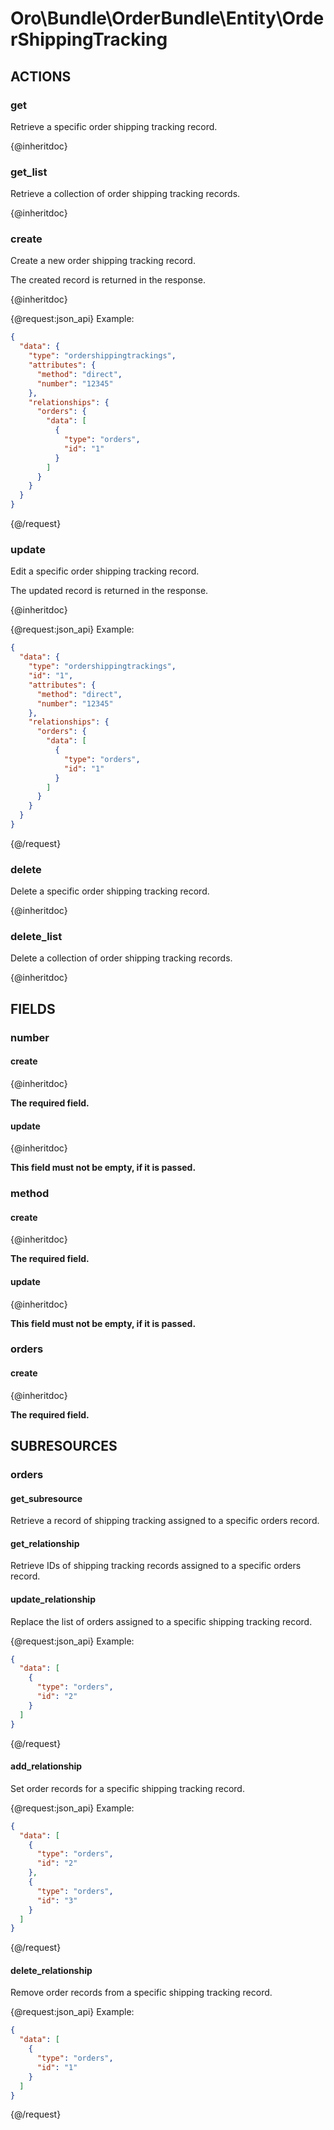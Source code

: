 # Oro\Bundle\OrderBundle\Entity\OrderShippingTracking

## ACTIONS

### get

Retrieve a specific order shipping tracking record.

{@inheritdoc}

### get_list

Retrieve a collection of order shipping tracking records.

{@inheritdoc}

### create

Create a new order shipping tracking record.

The created record is returned in the response.

{@inheritdoc}

{@request:json_api}
Example:

```JSON
{
  "data": {
    "type": "ordershippingtrackings",
    "attributes": {
      "method": "direct",
      "number": "12345"
    },
    "relationships": {
      "orders": {
        "data": [
          {
            "type": "orders",
            "id": "1"
          }
        ]
      }
    }
  }
}
```
{@/request}

### update

Edit a specific order shipping tracking record.

The updated record is returned in the response.

{@inheritdoc}

{@request:json_api}
Example:

```JSON
{
  "data": {
    "type": "ordershippingtrackings",
    "id": "1",
    "attributes": {
      "method": "direct",
      "number": "12345"
    },
    "relationships": {
      "orders": {
        "data": [
          {
            "type": "orders",
            "id": "1"
          }
        ]
      }
    }
  }
}
```
{@/request}

### delete

Delete a specific order shipping tracking record.

{@inheritdoc}

### delete_list

Delete a collection of order shipping tracking records.

{@inheritdoc}

## FIELDS

### number

#### create

{@inheritdoc}

**The required field.**

#### update

{@inheritdoc}

**This field must not be empty, if it is passed.**

### method

#### create

{@inheritdoc}

**The required field.**

#### update

{@inheritdoc}

**This field must not be empty, if it is passed.**

### orders

#### create

{@inheritdoc}

**The required field.**

## SUBRESOURCES

### orders

#### get_subresource

Retrieve a record of shipping tracking assigned to a specific orders record.

#### get_relationship

Retrieve IDs of shipping tracking records assigned to a specific orders record.

#### update_relationship

Replace the list of orders assigned to a specific shipping tracking record.

{@request:json_api}
Example:

```JSON
{
  "data": [
    {
      "type": "orders",
      "id": "2"
    }
  ]
}
```
{@/request}

#### add_relationship

Set order records for a specific shipping tracking record.

{@request:json_api}
Example:

```JSON
{
  "data": [
    {
      "type": "orders",
      "id": "2"
    },
    {
      "type": "orders",
      "id": "3"
    }
  ]
}
```
{@/request}

#### delete_relationship

Remove order records from a specific shipping tracking record.

{@request:json_api}
Example:

```JSON
{
  "data": [
    {
      "type": "orders",
      "id": "1"
    }
  ]
}
```
{@/request}
